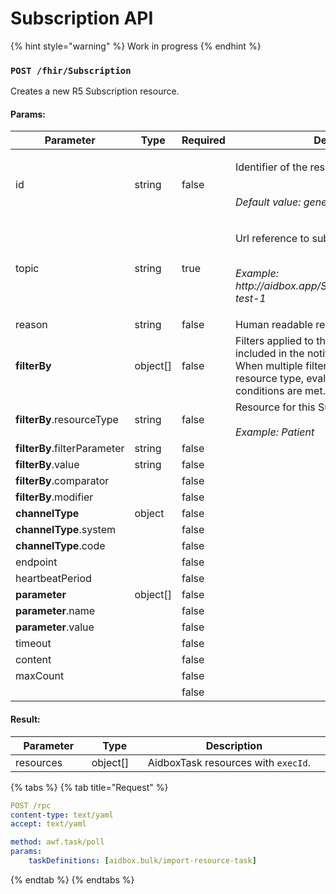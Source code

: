 # Subscription API

{% hint style="warning" %}
Work in progress
{% endhint %}

### `POST /fhir/Subscription`

Creates a new R5 Subscription resource.

#### Params:

<table data-full-width="true"><thead><tr><th width="223">Parameter</th><th width="99">Type</th><th width="90" data-type="checkbox">Required</th><th>Description</th></tr></thead><tbody><tr><td>id</td><td>string</td><td>false</td><td><p>Identifier of the resource.</p><p><br><em>Default value: generated</em></p></td></tr><tr><td>topic</td><td>string</td><td>true</td><td><p>Url reference to subscription topic.</p><p><br><em>Example:</em> <br><em>http://aidbox.app/SubscriptionTopic/patient-test-1</em></p></td></tr><tr><td>reason</td><td>string</td><td>false</td><td>Human readable reason for Subscription.</td></tr><tr><td><strong>filterBy</strong></td><td>object[]</td><td>false</td><td>Filters applied to the resources that would be included in the notification. <br>When multiple filters are applied to one resource type, evaluates to true if all the conditions are met.</td></tr><tr><td><strong>filterBy</strong>.resourceType</td><td>string</td><td>false</td><td>Resource for this Subscription filter.<br><br><em>Example: Patient</em></td></tr><tr><td><strong>filterBy</strong>.filterParameter</td><td>string</td><td>false</td><td></td></tr><tr><td><strong>filterBy</strong>.value</td><td>string</td><td>false</td><td></td></tr><tr><td><strong>filterBy</strong>.comparator</td><td></td><td>false</td><td></td></tr><tr><td><strong>filterBy</strong>.modifier</td><td></td><td>false</td><td></td></tr><tr><td><strong>channelType</strong></td><td>object</td><td>false</td><td></td></tr><tr><td><strong>channelType</strong>.system</td><td></td><td>false</td><td></td></tr><tr><td><strong>channelType</strong>.code</td><td></td><td>false</td><td></td></tr><tr><td>endpoint</td><td></td><td>false</td><td></td></tr><tr><td>heartbeatPeriod</td><td></td><td>false</td><td></td></tr><tr><td><strong>parameter</strong></td><td>object[]</td><td>false</td><td></td></tr><tr><td><strong>parameter</strong>.name</td><td></td><td>false</td><td></td></tr><tr><td><strong>parameter</strong>.value</td><td></td><td>false</td><td></td></tr><tr><td>timeout</td><td></td><td>false</td><td></td></tr><tr><td>content</td><td></td><td>false</td><td></td></tr><tr><td>maxCount</td><td></td><td>false</td><td></td></tr><tr><td></td><td></td><td>false</td><td></td></tr></tbody></table>

#### Result:

<table><thead><tr><th width="136">Parameter</th><th width="92">Type</th><th width="503">Description</th></tr></thead><tbody><tr><td>resources</td><td>object[]</td><td>AidboxTask resources with <code>execId</code>.</td></tr></tbody></table>

{% tabs %}
{% tab title="Request" %}
```yaml
POST /rpc
content-type: text/yaml
accept: text/yaml

method: awf.task/poll
params:
    taskDefinitions: [aidbox.bulk/import-resource-task]
```
{% endtab %}
{% endtabs %}

